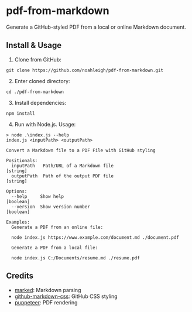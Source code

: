 # pdf-from-markdown
Generate a GitHub-styled PDF from a local or online Markdown document.

## Install & Usage
1. Clone from GitHub:
```
git clone https://github.com/noahleigh/pdf-from-markdown.git
```
2. Enter cloned directory:
```
cd ./pdf-from-markdown
```
3. Install dependencies:
```
npm install
```
4. Run with Node.js. Usage:
```
> node .\index.js --help
index.js <inputPath> <outputPath>

Convert a Markdown file to a PDF File with GitHub styling

Positionals:
  inputPath   Path/URL of a Markdown file                               [string]
  outputPath  Path of the output PDF file                               [string]

Options:
  --help     Show help                                                 [boolean]
  --version  Show version number                                       [boolean]

Examples:
  Generate a PDF from an online file:

  node index.js https://www.example.com/document.md ./document.pdf

  Generate a PDF from a local file:

  node index.js C:/Documents/resume.md ./resume.pdf
```

## Credits
- [marked](https://github.com/markedjs/marked): Markdown parsing
- [github-markdown-css](https://github.com/sindresorhus/github-markdown-css): GitHub CSS styling
- [puppeteer](https://github.com/GoogleChrome/puppeteer): PDF rendering
